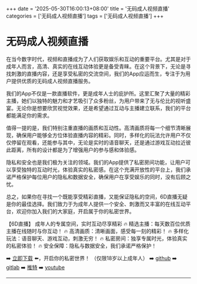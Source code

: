 +++
date = '2025-05-30T16:00:13+08:00'
title = '无码成人视频直播'
categories = ['无码成人视频直播']
tags = ['无码成人视频直播']
+++

# 无码成人视频直播

在当今数字时代，视频和直播成为了人们获取娱乐和互动的重要平台。尤其是对于成年人而言，高清、真实的在线互动体验更是备受青睐。在这个背景下，无论是寻找刺激的直播内容，还是享受私密的交流空间，我们的App应运而生，专注于为用户提供优质的无码成人视频直播服务。

我们的App不仅是一款直播软件，更是成年人士的庇护所。这里汇聚了大量的精彩主播，她们以独特的魅力和才艺吸引了众多粉丝，为用户带来了无与伦比的视听盛宴。无论你是想要欣赏视觉效果，还是希望通过互动与主播建立联系，我们的平台都能满足你的需求。

值得一提的是，我们特别注重直播的画质和互动性。高清画质将每一个细节清晰展现，确保用户能够全方位体验直播内容的精彩。同时，多样化的玩法允许用户不仅仅停留在观看，还能参与其中，无论是实时的语音聊天，还是通过游戏互动拉近彼此距离，所有的设计都是为了增强用户的参与感和体验感。

隐私和安全也是我们极为关注的领域。我们的App提供了私密房间功能，让用户可以享受独特的互动时光，体验真实的私密感。在这个充满开放性的平台上，我们承诺严格保护每位用户的隐私和数据安全，确保用户在享受娱乐的同时，没有后顾之忧。

总之，如果你在寻找一个既能享受精彩直播，又能保证隐私的空间，6D直播无疑是你的最佳选择。我们致力于为成年人提供一个安全、刺激而又丰富的在线互动平台，欢迎你加入我们的大家庭，开启属于你的私密世界。

【6D直播】
成年人的专属空间，实时互动尽享精彩
🔥 精选主播：每天数百位优质主播在线随时与你互动！
🔥 高清画质：清晰画面，感受每一刻的精彩！
🔥 多样化玩法：语音聊天、游戏互动，刺激无穷！
🔥 私密房间：独享专属时光，体验真实的私密体验！
🔥 安全保障：隐私与数据安全，我们承诺严格保护！

➡️ [立即下载](https://down123.s3.ap-east-1.amazonaws.com/down/down.html?channelCode=blog) ⬅️，开启你的私密世界！ （仅限18岁以上成年人）
➡️ [github](https://aldult-live.github.io/)
➡️ [gitlab](https://seo-09598d.gitlab.io/)
➡️ [推特](https://x.com/wegame33)
➡️ [youtube](https://www.youtube.com/@6Dlive)

---
